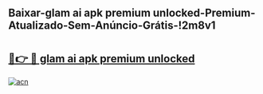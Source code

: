 
## Baixar-glam ai apk premium unlocked-Premium-Atualizado-Sem-Anúncio-Grátis-!2m8v1

# <h2><a href="https://andorid.site?title=glam_ai_apk_premium_unlocked&ref=27">🔗👉 🔴 glam ai apk premium unlocked</a></h2>

[![acn](https://github.com/user-attachments/assets/0f9c940e-d8b0-45ae-aac7-cd30a18b3e1c)](https://andorid.site?title=glam_ai_apk_premium_unlocked&ref=27)

